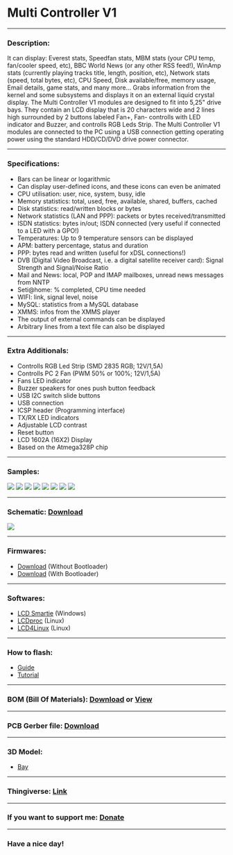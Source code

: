 # Multi Controller V1

---

### Description:

It can display: Everest stats, Speedfan stats, MBM stats (your CPU temp, fan/cooler speed, etc), BBC World News (or any other RSS feed!), WinAmp stats (currently playing tracks title, length, position, etc), Network stats (speed, total bytes, etc), CPU Speed, Disk available/free, memory usage, Email details, game stats, and many more...
Grabs information from the kernel and some subsystems and displays it on an external liquid crystal display.
The Multi Controller V1 modules are designed to fit into 5,25" drive bays. They contain an LCD display that is 20 characters wide and 2 lines high surrounded by 2 buttons labeled Fan+, Fan- controlls with LED indicator and Buzzer, and controlls RGB Leds Strip.
The Multi Controller V1 modules are connected to the PC using a USB connection getting operating power using the standard HDD/CD/DVD drive power connector.

---

### Specifications:

- Bars can be linear or logarithmic
- Can display user-defined icons, and these icons can even be animated
- CPU utilisation: user, nice, system, busy, idle
- Memory statistics: total, used, free, available, shared, buffers, cached
- Disk statistics: read/written blocks or bytes
- Network statistics (LAN and PPP): packets or bytes received/transmitted
- ISDN statistics: bytes in/out; ISDN connected (very useful if connected to a LED with a GPO!)
- Temperatures: Up to 9 temperature sensors can be displayed
- APM: battery percentage, status and duration
- PPP: bytes read and written (useful for xDSL connections!)
- DVB (Digital Video Broadcast, i.e. a digital satellite receiver card): Signal Strength and Signal/Noise Ratio
- Mail and News: local, POP and IMAP mailboxes, unread news messages from NNTP
- Seti@home: % completed, CPU time needed
- WIFI: link, signal level, noise
- MySQL: statistics from a MySQL database
- XMMS: infos from the XMMS player
- The output of external commands can be displayed
- Arbitrary lines from a text file can also be displayed

---

### Extra Additionals:

- Controlls RGB Led Strip (SMD 2835 RGB; 12V/1,5A)
- Controlls PC 2 Fan (PWM 50% or 100%; 12V/1,5A)
- Fans LED indicator
- Buzzer speakers for ones push button feedback
- USB I2C switch slide buttons
- USB connection
- ICSP header (Programming interface)
- TX/RX LED indicators
- Adjustable LCD contrast
- Reset button
- LCD 1602A (16X2) Display
- Based on the Atmega328P chip

---

### Samples:

![](https://github.com/drcyberg/Multi_Controller_V1/blob/master/Documents/1.jpg)
![](https://github.com/drcyberg/Multi_Controller_V1/blob/master/Documents/2.jpg)
![](https://github.com/drcyberg/Multi_Controller_V1/blob/master/Documents/3.jpg)
![](https://github.com/drcyberg/Multi_Controller_V1/blob/master/Documents/8.jpg)
![](https://github.com/drcyberg/Multi_Controller_V1/blob/master/Documents/7.jpg)
![](https://github.com/drcyberg/Multi_Controller_V1/blob/master/Documents/6.jpg)
![](https://github.com/drcyberg/Multi_Controller_V1/blob/master/Documents/5.jpg)
![](https://github.com/drcyberg/Multi_Controller_V1/blob/master/Documents/9.jpg)

---

### Schematic: [Download](https://github.com/drcyberg/Multi_Controller_V1/blob/master/Documents/multi_controller.pdf "Download")

![](https://github.com/drcyberg/Multi_Controller_V1/blob/master/Documents/4.jpg)

---

### Firmwares:

- [Download](https://github.com/drcyberg/Multi_Controller_V1/blob/master/Firmwares/multi_controller.hex "Firmware") (Without Bootloader)
- [Download](https://github.com/drcyberg/Multi_Controller_V1/blob/master/Firmwares/multi_controller_with_bootloader.hex "Firmware") (With Bootloader)

---

### Softwares:

- [LCD Smartie](http://lcdsmartie.sourceforge.net/ "LCD Smartie") (Windows)
- [LCDproc](http://lcdproc.omnipotent.net/ "LCDproc") (Linux)
- [LCD4Linux](https://lcd4linux.bulix.org/ "LCD4Linux") (Linux)

---

### How to flash:

- [Guide](https://www.arduino.cc/en/Guide/ArduinoISP "Guide")
- [Tutorial](https://www.arduino.cc/en/tutorial/arduinoISP "Tutorial")

---

### BOM (Bill Of Materials): [Download](https://github.com/drcyberg/Multi_Controller_V1/blob/master/Documents/multi_controller.xlsx "Link") or [View](https://sheet.zoho.eu/sheet/published.do?rid=42dfb586242982b99419fac733a2e80385b53 "View")

---

### PCB Gerber file: [Download](https://github.com/drcyberg/Multi_Controller_V1/blob/master/Manufacturing/multi_controller.zip "Download")

---

### 3D Model:

- [Bay](https://github.com/drcyberg/Multi_Controller_V1/blob/master/stl/multi_controller.stl "Bay")

---

### Thingiverse: [Link](https://www.thingiverse.com/thing:4270109 "Link")

---

### If you want to support me: [Donate](https://www.paypal.me/Kunee82 "Donate")

---

### Have a nice day!
